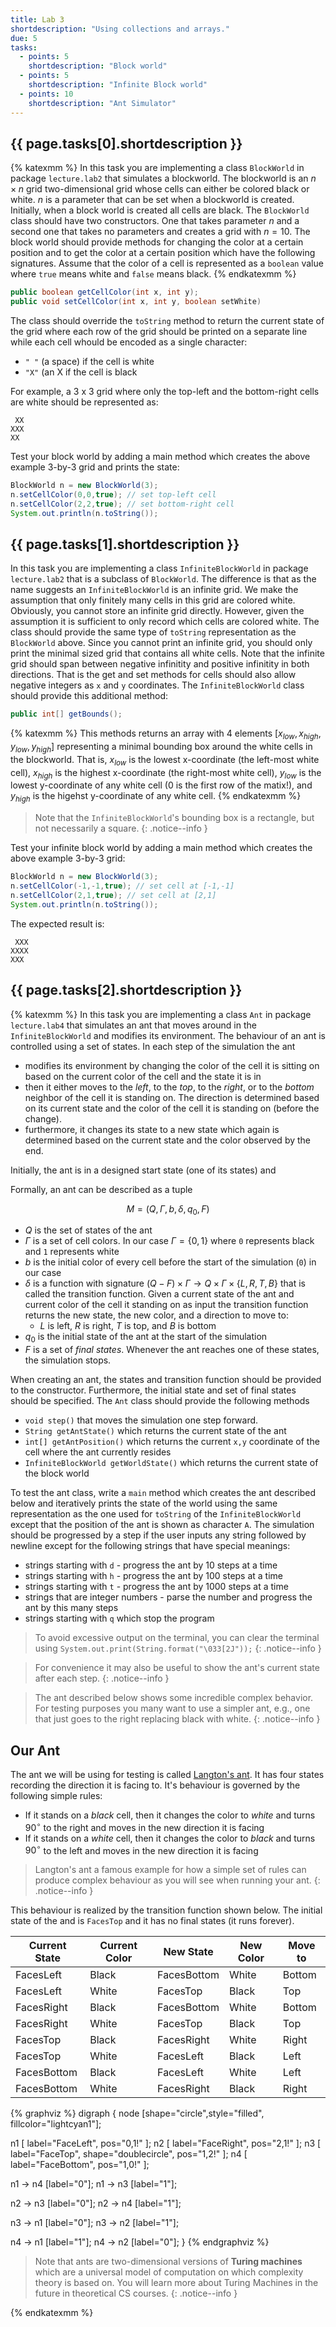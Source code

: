 ```yaml
---
title: Lab 3
shortdescription: "Using collections and arrays."
due: 5
tasks:
  - points: 5
    shortdescription: "Block world"
  - points: 5
    shortdescription: "Infinite Block world"
  - points: 10
    shortdescription: "Ant Simulator"
---
```


## {{ page.tasks[0].shortdescription }}

{% katexmm %}
In this task you are implementing a class `BlockWorld` in package `lecture.lab2` that simulates a blockworld. The blockworld is an $n \times n$ grid two-dimensional grid whose cells can either be colored black or white.
$n$ is a parameter that can be set when a blockworld is created. Initially, when a block world is created all cells are black. The `BlockWorld` class should have two constructors. One that takes parameter $n$ and a second one that takes no parameters and creates a grid with $n=10$. The block world should provide methods for changing the color at a certain position and to get the color at a certain position which have the following signatures. Assume that the color of a cell is represented as a `boolean` value where `true` means white and `false` means black.
{% endkatexmm %}

~~~java
public boolean getCellColor(int x, int y);
public void setCellColor(int x, int y, boolean setWhite)
~~~

The class should override the `toString` method to return the current state of the grid where each row of the grid should be printed on a separate line while each cell whould be encoded as a single character:

* `" "` (a space) if the cell is white
* `"X"` (an X if the cell is black

For example, a 3 x 3 grid where only the top-left and the bottom-right cells are white should be represented as:

~~~shell
 XX
XXX
XX
~~~

Test your block world by adding a main method which creates the above example 3-by-3 grid and prints the state:

```java
BlockWorld n = new BlockWorld(3);
n.setCellColor(0,0,true); // set top-left cell
n.setCellColor(2,2,true); // set bottom-right cell
System.out.println(n.toString());
```


## {{ page.tasks[1].shortdescription }}

In this task you are implementing a class `InfiniteBlockWorld` in package `lecture.lab2` that is a subclass of `BlockWorld`. The difference is that as the name suggests an `InfiniteBlockWorld` is an infinite grid. We make the assumption that only finitely many cells in this grid are colored white. Obviously, you cannot store an infinite grid directly. However, given the assumption it is sufficient to only record which cells are colored white. The class should provide the same type of `toString` representation as the `BlockWorld` above. Since you cannot print an infinite grid, you should only print the minimal sized grid that contains all white cells. Note that the infinite grid should span between negative infinitity and positive infinitity in both directions. That is the get and set methods for cells should also allow negative integers as `x` and `y` coordinates. The `InfiniteBlockWorld` class should provide this additional method:

```java
public int[] getBounds();
```
{% katexmm %}
This methods returns an array with 4 elements $[ x_{low}, x_{high}, y_{low}, y_{high} ]$ representing a minimal bounding box around the white cells in the blockworld. That is, $x_{low}$ is the lowest x-coordinate (the left-most white cell), $x_{high}$ is the highest x-coordinate (the right-most white cell), $y_{low}$ is the lowest y-coordinate of any  white cell (0 is the first row of the matix!), and $y_{high}$ is the higehst  y-coordinate of any white cell.
{% endkatexmm %}

> Note that the `InfiniteBlockWorld`'s bounding box is a rectangle, but not necessarily a square.
{: .notice--info }


Test your infinite block world by adding a main method which creates the above example 3-by-3 grid:

```java
BlockWorld n = new BlockWorld(3);
n.setCellColor(-1,-1,true); // set cell at [-1,-1]
n.setCellColor(2,1,true); // set cell at [2,1]
System.out.println(n.toString());
```

The expected result is:

~~~shell
 XXX
XXXX
XXX
~~~

## {{ page.tasks[2].shortdescription }}

{% katexmm %}
In this task you are implementing a class `Ant` in package `lecture.lab4` that simulates an ant that moves around in the `InfiniteBlockWorld` and modifies its environment. The behaviour of an ant is controlled using a set of states. In each step of the simulation the ant

* modifies its environment by changing the color of the cell it is sitting on based on the current color of the cell and the state it is in
* then it either moves to the *left*, to the *top*, to the *right*, or to the *bottom* neighbor of the cell it is standing on. The direction is determined based on its current state and the color of the cell it is standing on (before the change).
* furthermore, it changes its state to a new state which again is determined based on the current state and the color observed by the end.

Initially, the ant is in a designed start state (one of its states) and

Formally, an ant can be described as a tuple

$$M = (Q, \Gamma, b, \delta, q_0, F)$$

* $Q$ is the set of states of the ant
* $\Gamma$ is a set of cell colors. In our case $\Gamma = \{0,1\}$ where `0` represents black and `1` represents white
* $b$ is the initial color of every cell before the start of the simulation (`0`) in our case
* $\delta$ is a function with signature $(Q - F) \times \Gamma \to Q \times \Gamma \times \{ L,R,T,B \}$ that is called the transition function. Given a current state of the ant and current color of the cell it standing on as input  the transition function returns the new state, the new color, and a direction to move to:
  * $L$ is left, $R$ is right, $T$ is top, and $B$ is bottom
* $q_0$ is the initial state of the ant at the start of the simulation
* $F$ is a set of *final states*. Whenever the ant reaches one of these states, the simulation stops.

When creating an ant, the states and transition function should be provided to the constructor. Furthermore, the initial state and set of final states should be specified. The `Ant` class should provide the following  methods

* `void step()` that moves the simulation one step forward.
* `String getAntState()` which returns the current state of the ant
* `int[] getAntPosition()` which returns the current `x,y` coordinate of the cell where the ant currently resides
* `InfiniteBlockWorld getWorldState()` which returns the current state of the block world

To test the ant class, write a `main` method which creates the ant described below and iteratively prints the state of the world using the same representation as the one used for `toString` of the `InfiniteBlockWorld` except that the position of the ant is shown as character `A`. The simulation should be progressed by a step if the user inputs any string followed by newline  except for the following strings that have special meanings:

* strings starting with `d` - progress the ant by 10 steps at a time
* strings starting with `h` - progress the ant by 100 steps at a time
* strings starting with `t` - progress the ant by 1000 steps at a time
* strings that are integer numbers - parse the number and progress the ant by this many steps
* strings starting with `q` which stop the program

> To avoid excessive output on the terminal, you can clear the terminal using `System.out.print(String.format("\033[2J"));`
{: .notice--info }

> For convenience it may also be useful to show the ant's current state after each step.
{: .notice--info }

> The ant described below shows some incredible complex behavior. For testing purposes you many want to use a simpler ant, e.g., one that just goes to the right replacing black with white.
{: .notice--info }

## Our Ant

The ant we will be using for testing is called [Langton's ant](https://en.wikipedia.org/wiki/Langton%27s_ant). It has four states recording the direction it is facing to. It's behaviour is governed by the following simple rules:

* If it stands on a *black* cell, then it changes the color to *white* and turns $90^{\circ}$ to the right and moves in the new direction it is facing
* If it stands on a *white* cell, then it changes the color to *black* and turns $90^{\circ}$ to the left and moves in the new direction it is facing

> Langton's ant a famous example for how a simple set of rules can produce complex behaviour as you will see when running your ant.
{: .notice--info }


This behaviour is realized by the transition function shown below. The initial state of the and is `FacesTop` and it has no final states (it runs forever).

| Current State  |Current Color|New State  |New Color|Move to  |
|--------------|-------------|-------------|---------|---------|
| FacesLeft    | Black       | FacesBottom | White   | Bottom  |
| FacesLeft    | White       | FacesTop    | Black   | Top     |
| FacesRight   | Black       | FacesBottom | White   | Bottom  |
| FacesRight   | White       | FacesTop    | Black   | Top     |
| FacesTop     | Black       | FacesRight  | White   | Right   |
| FacesTop     | White       | FacesLeft   | Black   | Left    |
| FacesBottom  | Black       | FacesLeft   | White   | Left    |
| FacesBottom  | White       | FacesRight  | Black   | Right   |


{% graphviz %}
digraph {
node [shape="circle",style="filled", fillcolor="lightcyan1"];

n1 [ label="FaceLeft",  pos="0,1!" ];
n2 [ label="FaceRight", pos="2,1!" ];
n3 [ label="FaceTop", shape="doublecircle", pos="1,2!" ];
n4 [ label="FaceBottom", pos="1,0!" ];

n1 -> n4 [label="0"];
n1 -> n3 [label="1"];

n2 -> n3 [label="0"];
n2 -> n4 [label="1"];

n3 -> n1 [label="0"];
n3 -> n2 [label="1"];

n4 -> n1 [label="1"];
n4 -> n2 [label="0"];
}
{% endgraphviz %}



> Note that ants are two-dimensional versions of **Turing machines** which are a universal model of computation on which complexity theory is based on. You will learn more about Turing Machines in the future in theoretical CS courses.
{: .notice--info }

{% endkatexmm %}
